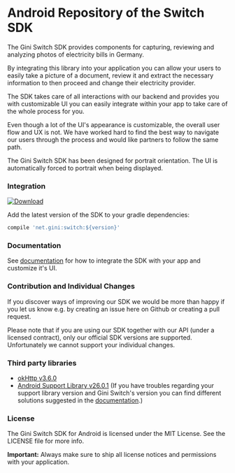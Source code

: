 # Android Repository of the Switch SDK
The Gini Switch SDK provides components for capturing, reviewing and analyzing photos of electricity bills in Germany.

By integrating this library into your application you can allow your users to easily take a picture of a document, review it and extract the necessary information to then proceed and change their electricity provider.

The SDK takes care of all interactions with our backend and provides you with customizable UI you can easily integrate within your app to take care of the whole process for you.

Even though a lot of the UI's appearance is customizable, the overall user flow and UX is not. We have worked hard to find the best way to navigate our users through the process and would like partners to follow the same path.

The Gini Switch SDK has been designed for portrait orientation. The UI is automatically forced to portrait when being displayed.

### Integration
[ ![Download](https://api.bintray.com/packages/gini/maven/switch/images/download.svg) ](https://bintray.com/gini/maven/switch/_latestVersion)

Add the latest version of the SDK to your gradle dependencies:
```Groovy
compile 'net.gini:switch:${version}'
```

### Documentation
See [documentation](http://developer.gini.net/gini-switch-sdk-android/index.html) for how to integrate the SDK with your app and customize it's UI.

### Contribution and Individual Changes
If you discover ways of improving our SDK we would be more than happy if you let us know e.g. by creating an issue here on Github or creating a pull request.

Please note that if you are using our SDK together with our API (under a licensed contract), only our official SDK versions are supported. Unfortunately we cannot support your individual changes.


### Third party libraries
- [okHttp v3.6.0](http://square.github.io/okhttp/)
- [Android Support Library v26.0.1](https://developer.android.com/topic/libraries/support-library/revisions.html#26-0-1)
(If you have troubles regarding your support library version and Gini Switch's version you can find different solutions suggested in the [documentation](http://developer.gini.net/gini-switch-sdk-android/pages/integration.html#dependencies).)

### License

The Gini Switch SDK for Android is licensed under the MIT License. See the LICENSE file for more info.

**Important:** Always make sure to ship all license notices and permissions with your application.
